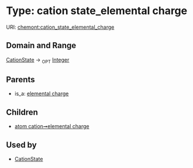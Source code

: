 
# Type: cation state_elemental charge




URI: [chemont:cation_state_elemental_charge](http://w3id.org/chemontcation_state_elemental_charge)


## Domain and Range

[CationState](CationState.md) ->  <sub>OPT</sub> [Integer](types/Integer.md)

## Parents

 *  is_a: [elemental charge](elemental_charge.md)

## Children

 *  [atom cation➞elemental charge](atom_cation_elemental_charge.md)

## Used by

 * [CationState](CationState.md)
